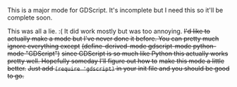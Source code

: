 This is a major mode for GDScript. It's incomplete but I need this so it'll be complete soon. 

This was all a lie. :( It did work mostly but was too annoying. 
~~I'd like to actually make a mode but I've never done it before. You can pretty much ignore everything except~~
~~(define-derived-mode gdscript-mode python-mode "GDScript")~~
~~since GDScript is so much like Python this actually works pretty well. Hopefully someday I'll figure out how to~~ 
~~make this mode a little better.~~
~~Just add ```(require 'gdscript)``` in your init file and you should be good to go.~~
